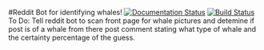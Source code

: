 #Reddit Bot for identifying whales!
[![Documentation Status](https://readthedocs.org/projects/whale-bot-redux/badge/?version=latest)](https://whale-bot-redux.readthedocs.io/en/latest/?badge=latest)
[![Build Status](99.28.48.213:8111/app/rest/builds/buildType:(id:WhaleBotReDux_Build)/statusIcon)](99.28.48.213:8111/viewType.html?buildTypeId=WhaleBotReDux_Build&guest=1)
To Do:
Tell reddit bot to scan front page for whale pictures and detemine if post is of a whale
from there post comment stating what type of whale and the certainty percentage of the guess.